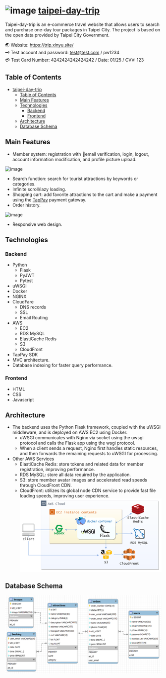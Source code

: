 ![image](static/pic/101.ico) [taipei-day-trip](https://trip.xinyu.site/)
===
Taipei-day-trip is an e-commerce travel website that allows users to search and purchase one-day tour packages in Taipei City. The project is based on the open data provided by Taipei City Government.  <br>

🌏 Website: https://trip.xinyu.site/  
🗝 Test account and password: test@test.com / pw1234  
💳 Test Card Number: 4242424242424242 / Date: 01/25 / CVV: 123  


Table of Contents
---
- [ taipei-day-trip](#-taipei-day-trip)
  - [Table of Contents](#table-of-contents)
  - [Main Features](#main-features)
  - [Technologies](#technologies)
    - [Backend](#backend)
    - [Frontend](#frontend)
  - [Architecture](#architecture)
  - [Database Schema](#database-schema)

Main Features
---
- Member system: registration with 📧email verification, login, logout, account information modification, and profile picture upload.

![image](readme_pic/user.gif)
- Search function: search for tourist attractions by keywords or categories.
- Infinite scroll/lazy loading.
- Shopping cart: add favorite attractions to the cart and make a payment using the [TapPay](https://github.com/TapPay) payment gateway.
- Order history.

![image](readme_pic/order.gif)

- Responsive web design.

Technologies
---
### Backend
- Python
  - Flask
  - PyJWT
  - Pytest
- uWSGI
- Docker
- NGINX
- CloudFare
  - DNS records
  - SSL
  - Email Routing
- AWS
  - EC2
  - RDS MySQL
  - ElastiCache Redis
  - S3
  - CloudFront
- TapPay SDK
- MVC architecture.
- Database indexing for faster query performance.
### Frontend
- HTML
- CSS
- Javascript

Architecture
---
- The backend uses the Python Flask framework, coupled with the uWSGI middleware, and is deployed on AWS EC2 using Docker.
  - uWSGI communicates with Nginx via socket using the uwsgi protocol and calls the Flask app using the wsgi protocol.
  - When a client sends a request, Nginx first handles static resources, and then forwards the remaining requests to uWSGI for processing.
- Other AWS Services
  - ElastiCache Redis: store tokens and related data for member registration, improving performance.
  - RDS MySQL: store all data required by the application.
  - S3: store member avatar images and accelerated read speeds through CloudFront CDN.
  - CloudFront: utilizes its global node CDN service to provide fast file loading speeds, improving user experience.
![image](readme_pic/Architecture.png)

Database Schema
---
![image](readme_pic/db_schema.png)
